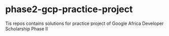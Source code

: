 # phase2-gcp-practice-project
Tis repos contains solutions for practice project of Google Africa Developer Scholarship Phase II 
